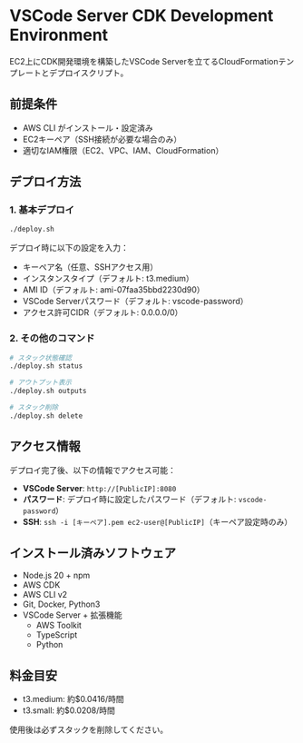 # VSCode Server CDK Development Environment

EC2上にCDK開発環境を構築したVSCode Serverを立てるCloudFormationテンプレートとデプロイスクリプト。

## 前提条件

- AWS CLI がインストール・設定済み
- EC2キーペア（SSH接続が必要な場合のみ）
- 適切なIAM権限（EC2、VPC、IAM、CloudFormation）

## デプロイ方法

### 1. 基本デプロイ
```bash
./deploy.sh
```

デプロイ時に以下の設定を入力：
- キーペア名（任意、SSHアクセス用）
- インスタンスタイプ（デフォルト: t3.medium）
- AMI ID（デフォルト: ami-07faa35bbd2230d90）
- VSCode Serverパスワード（デフォルト: vscode-password）
- アクセス許可CIDR（デフォルト: 0.0.0.0/0）

### 2. その他のコマンド
```bash
# スタック状態確認
./deploy.sh status

# アウトプット表示
./deploy.sh outputs

# スタック削除
./deploy.sh delete
```

## アクセス情報

デプロイ完了後、以下の情報でアクセス可能：

- **VSCode Server**: `http://[PublicIP]:8080`
- **パスワード**: デプロイ時に設定したパスワード（デフォルト: `vscode-password`）
- **SSH**: `ssh -i [キーペア].pem ec2-user@[PublicIP]`（キーペア設定時のみ）

## インストール済みソフトウェア

- Node.js 20 + npm
- AWS CDK
- AWS CLI v2
- Git, Docker, Python3
- VSCode Server + 拡張機能
  - AWS Toolkit
  - TypeScript
  - Python

## 料金目安

- t3.medium: 約$0.0416/時間
- t3.small: 約$0.0208/時間

使用後は必ずスタックを削除してください。